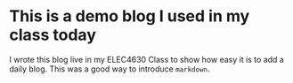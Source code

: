 # This is a demo blog I used in my class today

I wrote this blog live in my ELEC4630 Class to show how easy it is to add a daily blog.  This was a good way to introduce `markdown`.
